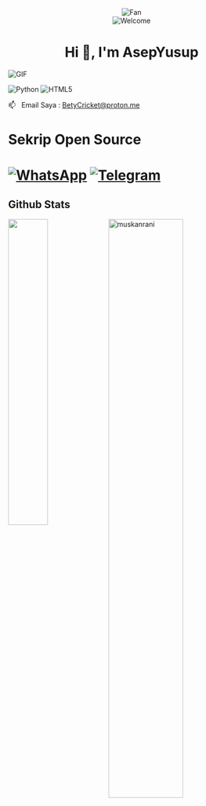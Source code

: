 <div align="center">
<img src="https://github.com/fnky/fnky/raw/fnky/img/fan-1.gif" alt="Fan" align="center">
</div>

<div align="center">
<img src="https://github.com/fnky/fnky/raw/fnky/img/welcome-fire.gif" alt="Welcome" align="center">
</div>

<h1 align="center">Hi 👋, I'm AsepYusup</h1>

<img align="center" alt="GIF" src="https://media.giphy.com/media/hrSFdM4rg8VFpXyz2m/giphy.gif" />

![Python](https://img.shields.io/badge/-Python-black?style=flat-square&logo=Python)
![HTML5](https://img.shields.io/badge/-HTML5-E34F26?style=flat-square&logo=html5&logoColor=white)

📫 &nbsp; Email Saya : BetyCricket@proton.me


<h1>Sekrip Open Source<h1>

[![WhatsApp](https://img.icons8.com/?size=50&id=16713&format=png&color=000000)](https://wa.me/+16592814184)
[![Telegram](https://img.icons8.com/?size=50&id=63306&format=png&color=000000)](https://t.me/AsepYusup)


<h2> Github Stats </h2> 
<a href="https://github.com/muskanrani/github-readme-stats"><img align="left" width="40%" src="https://github-readme-stats.vercel.app/api/top-langs/?username=muskanrani&layout=compact&theme=tokyonight" /></a>
<img width="55%" src="https://github-readme-streak-stats.herokuapp.com/?user=muskanrani&theme=tokyonight" alt="muskanrani" />
<br/>

